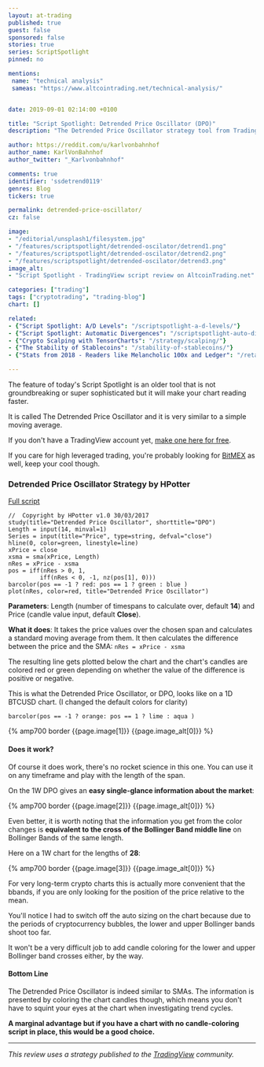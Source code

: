 ```yaml
---
layout: at-trading
published: true
guest: false
sponsored: false
stories: true
series: ScriptSpotlight
pinned: no

mentions:
 name: "technical analysis"
 sameas: "https://www.altcointrading.net/technical-analysis/"


date: 2019-09-01 02:14:00 +0100

title: "Script Spotlight: Detrended Price Oscillator (DPO)"
description: "The Detrended Price Oscillator strategy tool from TradingView is similar to a moving average, but easier to read."

author: https://reddit.com/u/karlvonbahnhof
author_name: KarlVonBahnhof
author_twitter: "_Karlvonbahnhof"

comments: true
identifier: 'ssdetrend0119'
genres: Blog
tickers: true

permalink: detrended-price-oscillator/
cz: false

image:
- "/editorial/unsplash1/filesystem.jpg"
- "/features/scriptspotlight/detrended-oscilator/detrend1.png"
- "/features/scriptspotlight/detrended-oscilator/detrend2.png"
- "/features/scriptspotlight/detrended-oscilator/detrend3.png"
image_alt:
- "Script Spotlight - TradingView script review on AltcoinTrading.net"

categories: ["trading"]
tags: ["cryptotrading", "trading-blog"]
chart: []

related:
- {"Script Spotlight: A/D Levels": "/scriptspotlight-a-d-levels/"}
- {"Script Spotlight: Automatic Divergences": "/scriptspotlight-auto-divergences/"}
- {"Crypto Scalping with TensorCharts": "/strategy/scalping/"}
- {"The Stability of Stablecoins": "/stability-of-stablecoins/"}
- {"Stats from 2018 - Readers like Melancholic 100x and Ledger": "/retail-buyin-15k-wallets-still-run/"}

---
```


The feature of today's Script Spotlight is an older tool that is not groundbreaking or super sophisticated but it will make your chart reading faster.

It is called The Detrended Price Oscillator and it is very similar to a simple moving average.

If you don't have a TradingView account yet, [make one here for free](http://bit.ly/atnet-tv).

If you care for high leveraged trading, you're probably looking for [BitMEX](http://bit.ly/melancholic-100x) as well, keep your cool though.

### Detrended Price Oscillator Strategy by HPotter

[Full script](https://www.tradingview.com/script/X2rInS57-Detrended-Price-Oscillator-Strategy/)

```
//  Copyright by HPotter v1.0 30/03/2017
study(title="Detrended Price Oscillator", shorttitle="DPO")
Length = input(14, minval=1)
Series = input(title="Price", type=string, defval="close")
hline(0, color=green, linestyle=line)
xPrice = close
xsma = sma(xPrice, Length)
nRes = xPrice - xsma
pos = iff(nRes > 0, 1,
	     iff(nRes < 0, -1, nz(pos[1], 0)))
barcolor(pos == -1 ? red: pos == 1 ? green : blue )
plot(nRes, color=red, title="Detrended Price Oscillator")
```

**Parameters**: Length (number of timespans to calculate over, default **14**) and Price (candle value input, default **Close**).

**What it does**: It takes the price values over the chosen span and calculates a standard moving average from them. It then calculates the difference between the price and the SMA: `nRes = xPrice - xsma`

The resulting line gets plotted below the chart and the chart's candles are colored red or green depending on whether the value of the difference is positive or negative.

This is what the Detrended Price Oscillator, or DPO, looks like on a 1D BTCUSD chart. (I changed the default colors for clarity)

`barcolor(pos == -1 ? orange: pos == 1 ? lime : aqua )`

{% amp700 border {{page.image[1]}} {{page.image_alt[0]}} %}

#### Does it work?

Of course it does work, there's no rocket science in this one. You can use it on any timeframe and play with the length of the span.

On the 1W DPO gives an **easy single-glance information about the market**:

{% amp700 border {{page.image[2]}} {{page.image_alt[0]}} %}

Even better, it is worth noting that the information you get from the color changes is **equivalent to the cross of the Bollinger Band middle line** on Bollinger Bands of the same length.

Here on a 1W chart for the lengths of **28**:

{% amp700 border {{page.image[3]}} {{page.image_alt[0]}} %}

For very long-term crypto charts this is actually more convenient that the bbands, if you are only looking for the position of the price relative to the mean.

You'll notice I had to switch off the auto sizing on the chart because due to the periods of cryptocurrency bubbles, the lower and upper Bollinger bands shoot too far.

It won't be a very difficult job to add candle coloring for the lower and upper Bollinger band crosses either, by the way.

#### Bottom Line

The Detrended Price Oscillator is indeed similar to SMAs. The information is presented by coloring the chart candles though, which means you don't have to squint your eyes at the chart when investigating trend cycles.

**A marginal advantage but if you have a chart with no candle-coloring script in place, this would be a good choice.**

***

*This review uses a strategy published to the [TradingView](http://bit.ly/atnet-tv) community.*
